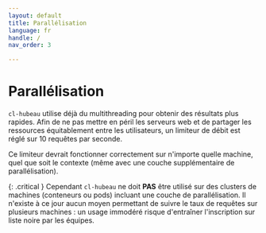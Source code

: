 ```yaml
---
layout: default
title: Parallélisation
language: fr
handle: /
nav_order: 3

---
```


# Parallélisation

`cl-hubeau` utilise déjà du multithreading pour obtenir des résultats plus
rapides.
Afin de ne pas mettre en péril les serveurs web et de partager les ressources
équitablement entre les utilisateurs, un limiteur de débit est réglé sur
10 requêtes par seconde.

Ce limiteur devrait fonctionner correctement sur n'importe quelle machine, quel
que soit le contexte (même avec une couche supplémentaire de parallélisation).

{: .critical }
Cependant `cl-hubeau` ne doit  **PAS** être utilisé sur des clusters de
machines (conteneurs ou pods) incluant une couche de parallélisation.
Il n'existe à ce jour aucun moyen permettant de suivre le taux de requêtes
sur plusieurs machines : un usage immodéré risque d'entraîner l'inscription sur
liste noire par les équipes.
